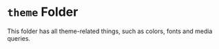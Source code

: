 # `theme` Folder

This folder has all theme-related things, such as colors, fonts and media queries.
